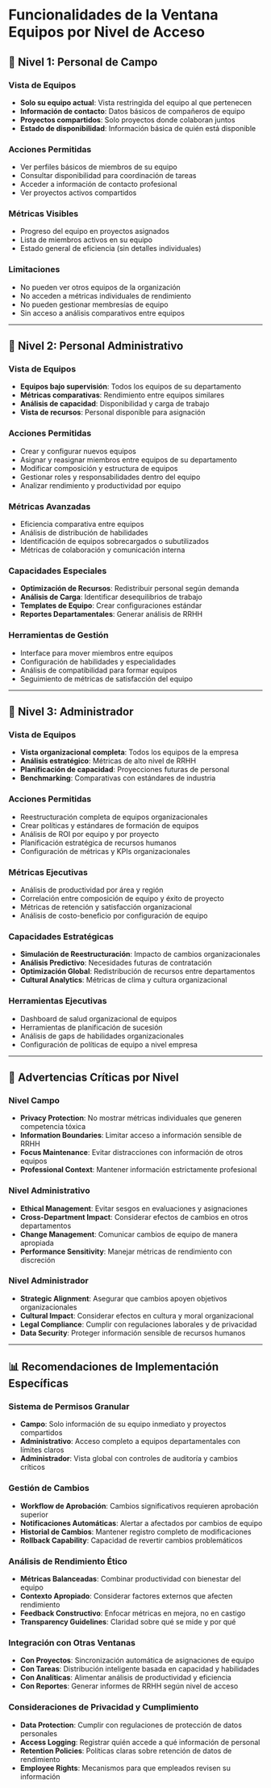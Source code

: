 # Funcionalidades de la Ventana Equipos por Nivel de Acceso

## 🔧 **Nivel 1: Personal de Campo**

### **Vista de Equipos**
- **Solo su equipo actual**: Vista restringida del equipo al que pertenecen
- **Información de contacto**: Datos básicos de compañeros de equipo
- **Proyectos compartidos**: Solo proyectos donde colaboran juntos
- **Estado de disponibilidad**: Información básica de quién está disponible

### **Acciones Permitidas**
- Ver perfiles básicos de miembros de su equipo
- Consultar disponibilidad para coordinación de tareas
- Acceder a información de contacto profesional
- Ver proyectos activos compartidos

### **Métricas Visibles**
- Progreso del equipo en proyectos asignados
- Lista de miembros activos en su equipo
- Estado general de eficiencia (sin detalles individuales)

### **Limitaciones**
- No pueden ver otros equipos de la organización
- No acceden a métricas individuales de rendimiento
- No pueden gestionar membresías de equipo
- Sin acceso a análisis comparativos entre equipos

---

## 👔 **Nivel 2: Personal Administrativo**

### **Vista de Equipos**
- **Equipos bajo supervisión**: Todos los equipos de su departamento
- **Métricas comparativas**: Rendimiento entre equipos similares
- **Análisis de capacidad**: Disponibilidad y carga de trabajo
- **Vista de recursos**: Personal disponible para asignación

### **Acciones Permitidas**
- Crear y configurar nuevos equipos
- Asignar y reasignar miembros entre equipos de su departamento
- Modificar composición y estructura de equipos
- Gestionar roles y responsabilidades dentro del equipo
- Analizar rendimiento y productividad por equipo

### **Métricas Avanzadas**
- Eficiencia comparativa entre equipos
- Análisis de distribución de habilidades
- Identificación de equipos sobrecargados o subutilizados
- Métricas de colaboración y comunicación interna

### **Capacidades Especiales**
- **Optimización de Recursos**: Redistribuir personal según demanda
- **Análisis de Carga**: Identificar desequilibrios de trabajo
- **Templates de Equipo**: Crear configuraciones estándar
- **Reportes Departamentales**: Generar análisis de RRHH

### **Herramientas de Gestión**
- Interface para mover miembros entre equipos
- Configuración de habilidades y especialidades
- Análisis de compatibilidad para formar equipos
- Seguimiento de métricas de satisfacción del equipo

---

## 🎯 **Nivel 3: Administrador**

### **Vista de Equipos**
- **Vista organizacional completa**: Todos los equipos de la empresa
- **Análisis estratégico**: Métricas de alto nivel de RRHH
- **Planificación de capacidad**: Proyecciones futuras de personal
- **Benchmarking**: Comparativas con estándares de industria

### **Acciones Permitidas**
- Reestructuración completa de equipos organizacionales
- Crear políticas y estándares de formación de equipos
- Análisis de ROI por equipo y por proyecto
- Planificación estratégica de recursos humanos
- Configuración de métricas y KPIs organizacionales

### **Métricas Ejecutivas**
- Análisis de productividad por área y región
- Correlación entre composición de equipo y éxito de proyecto
- Métricas de retención y satisfacción organizacional
- Análisis de costo-beneficio por configuración de equipo

### **Capacidades Estratégicas**
- **Simulación de Reestructuración**: Impacto de cambios organizacionales
- **Análisis Predictivo**: Necesidades futuras de contratación
- **Optimización Global**: Redistribución de recursos entre departamentos
- **Cultural Analytics**: Métricas de clima y cultura organizacional

### **Herramientas Ejecutivas**
- Dashboard de salud organizacional de equipos
- Herramientas de planificación de sucesión
- Análisis de gaps de habilidades organizacionales
- Configuración de políticas de equipo a nivel empresa

---

## 🚨 **Advertencias Críticas por Nivel**

### **Nivel Campo**
- **Privacy Protection**: No mostrar métricas individuales que generen competencia tóxica
- **Information Boundaries**: Limitar acceso a información sensible de RRHH
- **Focus Maintenance**: Evitar distracciones con información de otros equipos
- **Professional Context**: Mantener información estrictamente profesional

### **Nivel Administrativo**
- **Ethical Management**: Evitar sesgos en evaluaciones y asignaciones
- **Cross-Department Impact**: Considerar efectos de cambios en otros departamentos
- **Change Management**: Comunicar cambios de equipo de manera apropiada
- **Performance Sensitivity**: Manejar métricas de rendimiento con discreción

### **Nivel Administrador**
- **Strategic Alignment**: Asegurar que cambios apoyen objetivos organizacionales
- **Cultural Impact**: Considerar efectos en cultura y moral organizacional
- **Legal Compliance**: Cumplir con regulaciones laborales y de privacidad
- **Data Security**: Proteger información sensible de recursos humanos

---

## 📊 **Recomendaciones de Implementación Específicas**

### **Sistema de Permisos Granular**
- **Campo**: Solo información de su equipo inmediato y proyectos compartidos
- **Administrativo**: Acceso completo a equipos departamentales con límites claros
- **Administrador**: Vista global con controles de auditoría y cambios críticos

### **Gestión de Cambios**
- **Workflow de Aprobación**: Cambios significativos requieren aprobación superior
- **Notificaciones Automáticas**: Alertar a afectados por cambios de equipo
- **Historial de Cambios**: Mantener registro completo de modificaciones
- **Rollback Capability**: Capacidad de revertir cambios problemáticos

### **Análisis de Rendimiento Ético**
- **Métricas Balanceadas**: Combinar productividad con bienestar del equipo
- **Contexto Apropiado**: Considerar factores externos que afecten rendimiento
- **Feedback Constructivo**: Enfocar métricas en mejora, no en castigo
- **Transparency Guidelines**: Claridad sobre qué se mide y por qué

### **Integración con Otras Ventanas**
- **Con Proyectos**: Sincronización automática de asignaciones de equipo
- **Con Tareas**: Distribución inteligente basada en capacidad y habilidades
- **Con Analíticas**: Alimentar análisis de productividad y eficiencia
- **Con Reportes**: Generar informes de RRHH según nivel de acceso

### **Consideraciones de Privacidad y Cumplimiento**
- **Data Protection**: Cumplir con regulaciones de protección de datos personales
- **Access Logging**: Registrar quién accede a qué información de personal
- **Retention Policies**: Políticas claras sobre retención de datos de rendimiento
- **Employee Rights**: Mecanismos para que empleados revisen su información